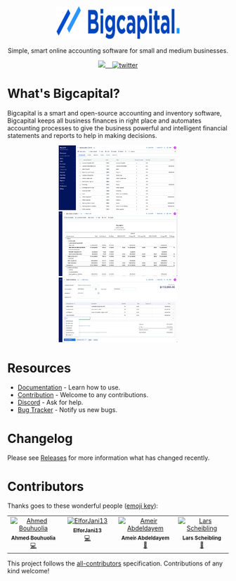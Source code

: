 <p align="center">
  <p align="center">
    <a href="https://bigcapital.ly" target="_blank">
      <img src="https://raw.githubusercontent.com/abouolia/blog/main/public/bigcapital.svg" alt="Bigcapital" width="280" height="75">
    </a>
  </p>
  <p align="center">
    Simple, smart online accounting software for small and medium businesses.
  </p>

  <p align="center">
    <a href="https://github.com/bigcapitalhq/bigcapital/commits/develop">
      <img src="https://img.shields.io/github/commit-activity/m/bigcapitalhq/bigcapital/develop" />
    </a>
    <a href="https://discord.com/invite/c8nPBJafeb">
      <img src="https://img.shields.io/discord/1066514716752625725?label=Discord" alt="" />
    </a>
    <a href="https://github.com/bigcapitalhq/bigcapital/graphs/contributors">
      <img src="https://img.shields.io/github/contributors/bigcapitalhq/bigcapital" alt="" />
    </a>
    <a href="https://github.com/bigcapitalhq/bigcapital/blob/develop/LICENSE">
      <img src="https://img.shields.io/github/license/bigcapitalhq/bigcapital" alt="" />
    </a>
    <a href="https://twitter.com/bigcapitalhq"> 
      <img src="https://img.shields.io/twitter/follow/bigcapitalhq?style=social" alt="twitter" />
    </a>
  </p>
</p>

# What's Bigcapital?

Bigcapital is a smart and open-source accounting and inventory software, Bigcapital keeps all business finances in right place and automates accounting processes to give the business powerful and intelligent financial statements and reports to help in making decisions.

<p align="center">
  <img src="https://raw.githubusercontent.com/abouolia/blog/main/public/screenshot-2.png" width="270">
  <img src="https://raw.githubusercontent.com/abouolia/blog/main/public/screenshot-1.png" width="270">
  <img src="https://raw.githubusercontent.com/abouolia/blog/main/public/screenshot-3.png" width="270">
</p>

# Resources

- [Documentation](https://docs.bigcapital.ly/) - Learn how to use.
- [Contribution](https://github.com/bigcapitalhq/bigcapital/blob/develop/CONTRIBUTING.md) - Welcome to any contributions.
- [Discord](https://discord.com/invite/c8nPBJafeb) - Ask for help.
- [Bug Tracker](https://github.com/bigcapitalhq/bigcapital/issues) - Notify us new bugs.

# Changelog

Please see [Releases](https://github.com/bigcapitalhq/bigcapital/releases) for more information what has changed recently.

# Contributors

Thanks goes to these wonderful people ([emoji key](https://allcontributors.org/docs/en/emoji-key)):

<!-- ALL-CONTRIBUTORS-LIST:START - Do not remove or modify this section -->
<!-- prettier-ignore-start -->
<!-- markdownlint-disable -->
<table>
  <tbody>
    <tr>
      <td align="center" valign="top" width="14.28%"><a href="https://github.com/abouolia"><img src="https://avatars.githubusercontent.com/u/2197422?v=4?s=100" width="100px;" alt="Ahmed Bouhuolia"/><br /><sub><b>Ahmed Bouhuolia</b></sub></a><br /><a href="https://github.com/bigcapitalhq/bigcapital/commits?author=abouolia" title="Code">💻</a></td>
      <td align="center" valign="top" width="14.28%"><a href="https://github.com/elforjani13"><img src="https://avatars.githubusercontent.com/u/39470382?v=4?s=100" width="100px;" alt="ElforJani13"/><br /><sub><b>ElforJani13</b></sub></a><br /><a href="https://github.com/bigcapitalhq/bigcapital/commits?author=elforjani13" title="Code">💻</a></td>
      <td align="center" valign="top" width="14.28%"><a href="http://ameir.net"><img src="https://avatars.githubusercontent.com/u/374330?v=4?s=100" width="100px;" alt="Ameir Abdeldayem"/><br /><sub><b>Ameir Abdeldayem</b></sub></a><br /><a href="https://github.com/bigcapitalhq/bigcapital/issues?q=author%3Aameir" title="Bug reports">🐛</a></td>
      <td align="center" valign="top" width="14.28%"><a href="https://scheibling.se"><img src="https://avatars.githubusercontent.com/u/24367830?v=4?s=100" width="100px;" alt="Lars Scheibling"/><br /><sub><b>Lars Scheibling</b></sub></a><br /><a href="https://github.com/bigcapitalhq/bigcapital/issues?q=author%3Ascheibling" title="Bug reports">🐛</a></td>
    </tr>
  </tbody>
</table>

<!-- markdownlint-restore -->
<!-- prettier-ignore-end -->

<!-- ALL-CONTRIBUTORS-LIST:END -->

This project follows the [all-contributors](https://github.com/all-contributors/all-contributors) specification. Contributions of any kind welcome!
